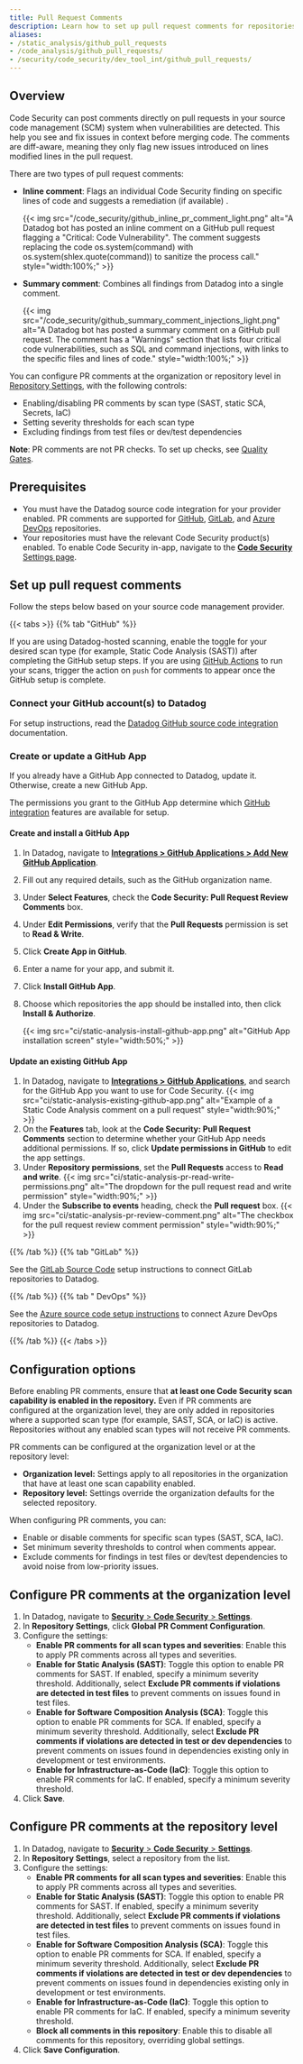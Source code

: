 ```yaml
---
title: Pull Request Comments
description: Learn how to set up pull request comments for repositories scanned by Code Security.
aliases:
- /static_analysis/github_pull_requests
- /code_analysis/github_pull_requests/
- /security/code_security/dev_tool_int/github_pull_requests/
---
```


## Overview
Code Security can post comments directly on pull requests in your source code management (SCM) system when vulnerabilities are detected. This help you see and fix issues in context before merging code. The comments are diff-aware, meaning they only flag new issues introduced on lines modified lines in the pull request.

There are two types of pull request comments:
- **Inline comment**: Flags an individual Code Security finding on specific lines of code and suggests a remediation (if available) . 
        
    {{< img src="/code_security/github_inline_pr_comment_light.png" alt="A Datadog bot has posted an inline comment on a GitHub pull request flagging a \"Critical: Code Vulnerability\". The comment suggests replacing the code os.system(command) with os.system(shlex.quote(command)) to sanitize the process call." style="width:100%;" >}}
- **Summary comment**: Combines all findings from Datadog into a single comment. 
  
    {{< img src="/code_security/github_summary_comment_injections_light.png" alt="A Datadog bot has posted a summary comment on a GitHub pull request. The comment has a \"Warnings\" section that lists four critical code vulnerabilities, such as SQL and command injections, with links to the specific files and lines of code." style="width:100%;" >}}

You can configure PR comments at the organization or repository level in [Repository Settings][7], with the following controls:
- Enabling/disabling PR comments by scan type (SAST, static SCA, Secrets, IaC)
- Setting severity thresholds for each scan type
- Excluding findings from test files or dev/test dependencies

**Note**: PR comments are not PR checks. To set up checks, see [Quality Gates][10].

## Prerequisites
- You must have the Datadog source code integration for your provider enabled. PR comments are supported for [GitHub][2], [GitLab][8], and [Azure DevOps][9] repositories.  
- Your repositories must have the relevant Code Security product(s) enabled. To enable Code Security in-app, navigate to the [**Code Security** Settings page][4].  

## Set up pull request comments
Follow the steps below based on your source code management provider.

{{< tabs >}}
{{% tab "GitHub" %}}

<div class="alert alert-info">If you are using Datadog-hosted scanning, enable the toggle for your desired scan type (for example, Static Code Analysis (SAST)) after completing the GitHub setup steps.
If you are using <a href="/security/code_security/static_analysis/github_actions/">GitHub Actions</a> to run your scans, trigger the action on <code>push</code> for comments to appear once the GitHub setup is complete.</div>

### Connect your GitHub account(s) to Datadog
For setup instructions, read the [Datadog GitHub source code integration][2] documentation.

### Create or update a GitHub App
If you already have a GitHub App connected to Datadog, update it. Otherwise, create a new GitHub App.

<div class="alert alert-info">The permissions you grant to the GitHub App determine which <a href="/integrations/github/">GitHub integration</a> features are available for setup.</div>

#### Create and install a GitHub App

1. In Datadog, navigate to [**Integrations > GitHub Applications > Add New GitHub Application**][3].
2. Fill out any required details, such as the GitHub organization name.
3. Under **Select Features**, check the **Code Security: Pull Request Review Comments** box.
4. Under **Edit Permissions**, verify that the **Pull Requests** permission is set to **Read & Write**.
5. Click **Create App in GitHub**.
6. Enter a name for your app, and submit it.
7. Click **Install GitHub App**.
8. Choose which repositories the app should be installed into, then click **Install & Authorize**.

    {{< img src="ci/static-analysis-install-github-app.png" alt="GitHub App installation screen" style="width:50%;" >}}

#### Update an existing GitHub App

1. In Datadog, navigate to [**Integrations > GitHub Applications**][5], and search for the GitHub App you want to use for Code Security.
   {{< img src="ci/static-analysis-existing-github-app.png" alt="Example of a Static Code Analysis comment on a pull request" style="width:90%;" >}}
2. On the **Features** tab, look at the **Code Security: Pull Request Comments** section to determine whether your GitHub App needs additional permissions. If so, click **Update permissions in GitHub** to edit the app settings.
3. Under **Repository permissions**, set the **Pull Requests** access to **Read and write**.
   {{< img src="ci/static-analysis-pr-read-write-permissions.png" alt="The dropdown for the pull request read and write permission" style="width:90%;" >}}
4. Under the **Subscribe to events** heading, check the **Pull request** box.
   {{< img src="ci/static-analysis-pr-review-comment.png" alt="The checkbox for the pull request review comment permission" style="width:90%;" >}}


[2]: /integrations/github/
[3]: https://app.datadoghq.com/integrations/github/add
[5]: https://app.datadoghq.com/integrations/github/configuration

{{% /tab %}}
{{% tab "GitLab" %}}

See the [GitLab Source Code][8] setup instructions to connect GitLab repositories to Datadog.

[8]: /integrations/gitlab-source-code/

{{% /tab %}}
{{% tab " DevOps" %}}

See the [Azure source code setup instructions][9] to connect Azure DevOps repositories to Datadog.

[9]: https://docs.datadoghq.com/integrations/azure-devops-source-code/#source-code-functionality

{{% /tab %}}
{{< /tabs >}}

## Configuration options

Before enabling PR comments, ensure that **at least one Code Security scan capability is enabled in the repository.** Even if PR comments are configured at the organization level, they are only added in repositories where a supported scan type (for example, SAST, SCA, or IaC) is active. Repositories without any enabled scan types will not receive PR comments.

PR comments can be configured at the organization level or at the repository level:
- **Organization level:** Settings apply to all repositories in the organization that have at least one scan capability enabled.
- **Repository level:** Settings override the organization defaults for the selected repository.

When configuring PR comments, you can:
- Enable or disable comments for specific scan types (SAST, SCA, IaC).
- Set minimum severity thresholds to control when comments appear.
- Exclude comments for findings in test files or dev/test dependencies to avoid noise from low-priority issues.

## Configure PR comments at the organization level

1. In Datadog, navigate to [**Security** > **Code Security** > **Settings**][7].
1. In **Repository Settings**, click **Global PR Comment Configuration**.
1. Configure the settings:
    - **Enable PR comments for all scan types and severities**: Enable this to apply PR comments across all types and severities.
    - **Enable for Static Analysis (SAST)**: Toggle this option to enable PR comments for SAST. If enabled, specify a minimum severity threshold. Additionally, select **Exclude PR comments if violations are detected in test files** to prevent comments on issues found in test files.
    - **Enable for Software Composition Analysis (SCA)**: Toggle this option to enable PR comments for SCA. If enabled, specify a minimum severity threshold. Additionally, select **Exclude PR comments if violations are detected in test or dev dependencies** to prevent comments on issues found in dependencies existing only in development or test environments.
    - **Enable for Infrastructure-as-Code (IaC)**: Toggle this option to enable PR comments for IaC. If enabled, specify a minimum severity threshold.
1. Click **Save**.

## Configure PR comments at the repository level

1. In Datadog, navigate to [**Security** > **Code Security** > **Settings**][7].
1. In **Repository Settings**, select a repository from the list.
1. Configure the settings:
    - **Enable PR comments for all scan types and severities**: Enable this to apply PR comments across all types and severities.
    - **Enable for Static Analysis (SAST)**: Toggle this option to enable PR comments for SAST. If enabled, specify a minimum severity threshold. Additionally, select **Exclude PR comments if violations are detected in test files** to prevent comments on issues found in test files.
    - **Enable for Software Composition Analysis (SCA)**: Toggle this option to enable PR comments for SCA. If enabled, specify a minimum severity threshold. Additionally, select **Exclude PR comments if violations are detected in test or dev dependencies** to prevent comments on issues found in dependencies existing only in development or test environments.
    - **Enable for Infrastructure-as-Code (IaC)**: Toggle this option to enable PR comments for IaC. If enabled, specify a minimum severity threshold.
    - **Block all comments in this repository**: Enable this to disable all comments for this repository, overriding global settings.
1. Click **Save Configuration**.

[1]: /security/code_security/
[2]: /integrations/github/
[3]: https://app.datadoghq.com/integrations/github/add
[4]: https://app.datadoghq.com/security/configuration/code-security/setup
[5]: https://app.datadoghq.com/integrations/github/configuration
[6]: /security/code_security/static_analysis/github_actions/
[7]: https://app.datadoghq.com/security/configuration/code-security/settings
[8]: /integrations/gitlab-source-code/
[9]: https://docs.datadoghq.com/integrations/azure-devops-source-code/#source-code-functionality
[10]: /quality_gates/?tab=staticanalysis#setup


